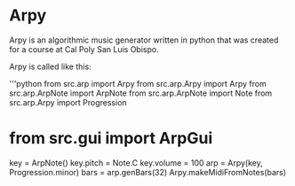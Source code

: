Arpy
====

Arpy is an algorithmic music generator written in python that was created for a course at Cal Poly San Luis Obispo.

Arpy is called like this:

'''python
from src.arp import Arpy
from src.arp.Arpy import Arpy
from src.arp.ArpNote import ArpNote
from src.arp.ArpNote import Note
from src.arp.Arpy import Progression

# from src.gui import ArpGui

key = ArpNote()
key.pitch = Note.C
key.volume = 100
arp = Arpy(key, Progression.minor)
bars = arp.genBars(32)
Arpy.makeMidiFromNotes(bars)
